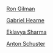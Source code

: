 [Ron Gilman](https://brianjhuang.github.io/ron-gilman-juni/)

[Gabriel Hearne](https://brianjhuang.github.io/gabriel-hearne-juni/)

[Eklavya Sharma](https://brianjhuang.github.io/eklavya-sharma-juni/)

[Anton Schuster](https://brianjhuang.github.io/anton-schuster-juni/)
